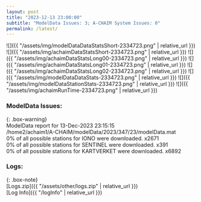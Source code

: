 ```yaml
---
layout: post
title: "2023-12-13 23:00:00"
subtitle: "ModelData Issues: 3; A-CHAIM System Issues: 0"
permalink: /latest/
---
```


![]({{ "/assets/img/modelDataDataStatsShort-2334723.png" | relative_url }})
![]({{ "/assets/img/achaimDataStatsShort-2334723.png" | relative_url }})
![]({{ "/assets/img/achaimDataStatsLong00-2334723.png" | relative_url }})
![]({{ "/assets/img/achaimDataStatsLong01-2334723.png" | relative_url }})
![]({{ "/assets/img/achaimDataStatsLong02-2334723.png" | relative_url }})
![]({{ "/assets/img/modelDataDataStats-2334723.png" | relative_url }})
![]({{ "/assets/img/modelDataStationStats-2334723.png" | relative_url }})
![]({{ "/assets/img/achaimRunTime-2334723.png" | relative_url }})


### ModelData Issues:  
  
{: .box-warning}  
 ModelData report for 13-Dec-2023 23:15:15   
 /home2/achaim1/A-CHAIM/modelData/2023/347/23/modelData.mat   
 0% of all possible stations for IONO were downloaded. x2671   
 0% of all possible stations for SENTINEL were downloaded. x391   
 0% of all possible stations for KARTVERKET were downloaded. x6892   
  


### Logs:  
  
{: .box-note}  
[Logs.zip]({{ "/assets/other/logs.zip" | relative_url }})  
[Log Info]({{ "/logInfo" | relative_url }})  
